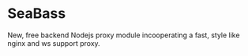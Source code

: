 # SeaBass
New, free backend Nodejs proxy module incooperating a fast, style like nginx and ws support proxy.
